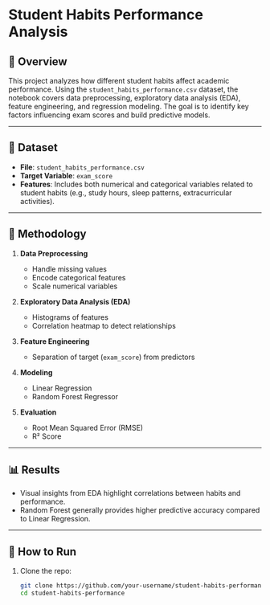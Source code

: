 # Student Habits Performance Analysis

## 📌 Overview
This project analyzes how different student habits affect academic performance. Using the `student_habits_performance.csv` dataset, the notebook covers data preprocessing, exploratory data analysis (EDA), feature engineering, and regression modeling. The goal is to identify key factors influencing exam scores and build predictive models.

---

## 📂 Dataset
- **File**: `student_habits_performance.csv`  
- **Target Variable**: `exam_score`  
- **Features**: Includes both numerical and categorical variables related to student habits (e.g., study hours, sleep patterns, extracurricular activities).  

---

## 🔎 Methodology
1. **Data Preprocessing**
   - Handle missing values  
   - Encode categorical features  
   - Scale numerical variables  

2. **Exploratory Data Analysis (EDA)**
   - Histograms of features  
   - Correlation heatmap to detect relationships  

3. **Feature Engineering**
   - Separation of target (`exam_score`) from predictors  

4. **Modeling**
   - Linear Regression  
   - Random Forest Regressor  

5. **Evaluation**
   - Root Mean Squared Error (RMSE)  
   - R² Score  

---

## 📊 Results
- Visual insights from EDA highlight correlations between habits and performance.  
- Random Forest generally provides higher predictive accuracy compared to Linear Regression.  

---

## 🚀 How to Run
1. Clone the repo:  
   ```bash
   git clone https://github.com/your-username/student-habits-performance.git
   cd student-habits-performance

